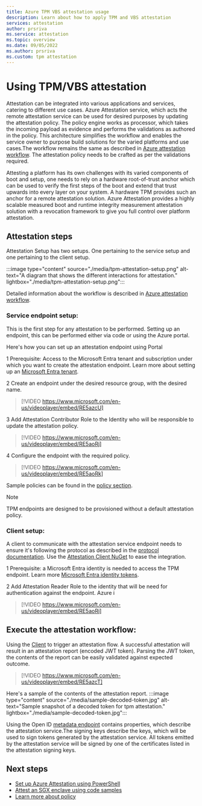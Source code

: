 ```yaml
---
title: Azure TPM VBS attestation usage 
description: Learn about how to apply TPM and VBS attestation
services: attestation
author: prsriva
ms.service: attestation
ms.topic: overview
ms.date: 09/05/2022
ms.author: prsriva
ms.custom: tpm attestation
---
```


# Using TPM/VBS attestation 

Attestation can be integrated into various applications and services, catering to different use cases. Azure Attestation service, which acts the remote attestation service can be used for desired purposes by updating the attestation policy. The policy engine works as processor, which takes the incoming payload as evidence and performs the validations as authored in the policy. This architecture simplifies the workflow and enables the service owner to purpose build solutions for the varied platforms and use cases.The workflow remains the same as described in [Azure attestation workflow](workflow.md). The attestation policy needs to be crafted as per the validations required.

Attesting a platform has its own challenges with its varied components of boot and setup, one needs to rely on a hardware root-of-trust anchor which can be used to verify the first steps of the boot and extend that trust upwards into every layer on your system. A hardware TPM provides such an anchor for a remote attestation solution. Azure Attestation provides a highly scalable measured boot and runtime integrity measurement attestation solution with a revocation framework to give you full control over platform attestation.

## Attestation steps

Attestation Setup has two setups. One pertaining to the service setup and one pertaining to the client setup.

:::image type="content" source="./media/tpm-attestation-setup.png" alt-text="A diagram that shows the different interactions for attestation." lightbox="./media/tpm-attestation-setup.png":::

Detailed information about the workflow is described in [Azure attestation workflow](workflow.md). 

### Service endpoint setup:
This is the first step for any attestation to be performed. Setting up an endpoint, this can be performed either via code or using the Azure portal.

Here's how you can set up an attestation endpoint using Portal

1 Prerequisite: Access to the Microsoft Entra tenant and subscription under which you want to create the attestation endpoint.
Learn more about setting up an [Microsoft Entra tenant](../active-directory/develop/quickstart-create-new-tenant.md).

2 Create an endpoint under the desired resource group, with the desired name.
> [!VIDEO https://www.microsoft.com/en-us/videoplayer/embed/RE5azcU]

3 Add Attestation Contributor Role to the Identity who will be responsible to update the attestation policy.
> [!VIDEO https://www.microsoft.com/en-us/videoplayer/embed/RE5aoRj]

4 Configure the endpoint with the required policy.
> [!VIDEO https://www.microsoft.com/en-us/videoplayer/embed/RE5aoRk]

Sample policies can be found in the [policy section](tpm-attestation-sample-policies.md).

> [!NOTE]
> TPM endpoints are designed to be provisioned without a default attestation policy.


### Client setup:
A client to communicate with the attestation service endpoint needs to ensure it's following the protocol as described in the [protocol documentation](virtualization-based-security-protocol.md). Use the [Attestation Client NuGet](https://www.nuget.org/packages/Microsoft.Attestation.Client) to ease the integration.
 
1 Prerequisite: a Microsoft Entra identity is needed to access the TPM endpoint.
Learn more [Microsoft Entra identity tokens](../active-directory/develop/v2-overview.md).

2 Add Attestation Reader Role to the identity that will be need for authentication against the endpoint. Azure i
> [!VIDEO https://www.microsoft.com/en-us/videoplayer/embed/RE5aoRi]


## Execute the attestation workflow:
Using the [Client](https://github.com/microsoft/Attestation-Client-Samples) to trigger an attestation flow. A successful attestation will result in an attestation report (encoded JWT token). Parsing the JWT token, the contents of the report can be easily validated against expected outcome. 

> [!VIDEO https://www.microsoft.com/en-us/videoplayer/embed/RE5azcT]


Here's a sample of the contents of the attestation report.
:::image type="content" source="./media/sample-decoded-token.jpg" alt-text="Sample snapshot of a decoded token for tpm attestation." lightbox="./media/sample-decoded-token.jpg":::

Using the Open ID [metadata endpoint](/rest/api/attestation/metadata-configuration/get?tabs=HTTP) contains properties, which describe the attestation service.The signing keys describe the keys, which will be used to sign tokens generated by the attestation service. All tokens emitted by the attestation service will be signed by one of the certificates listed in the attestation signing keys.

## Next steps
- [Set up Azure Attestation using PowerShell](quickstart-powershell.md)
- [Attest an SGX enclave using code samples](/samples/browse/?expanded=azure&terms=attestation)
- [Learn more about policy](policy-reference.md)

